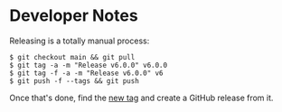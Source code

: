 # Developer Notes

Releasing is a totally manual process:

```
$ git checkout main && git pull
$ git tag -a -m "Release v6.0.0" v6.0.0
$ git tag -f -a -m "Release v6.0.0" v6
$ git push -f --tags && git push
```

Once that's done, find the [new tag](https://github.com/pronovic/gha-shared-workflows/tags) and create a GitHub release from it.

